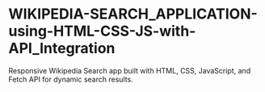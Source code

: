 # WIKIPEDIA-SEARCH_APPLICATION-using-HTML-CSS-JS-with-API_Integration
Responsive Wikipedia Search app built with HTML, CSS, JavaScript, and Fetch API for dynamic search results.
